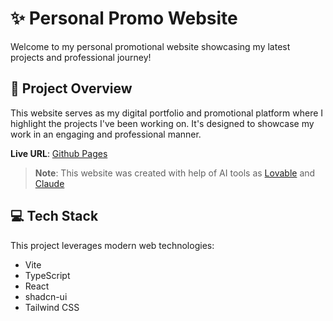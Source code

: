 # ✨ Personal Promo Website

Welcome to my personal promotional website showcasing my latest projects and professional journey!

## 🚀 Project Overview

This website serves as my digital portfolio and promotional platform where I highlight the projects I've been working on. It's designed to showcase my work in an engaging and professional manner.

**Live URL**: [Github Pages](https://gwynbleiddru.github.io/portfolio/)

> **Note**: This website was created with help of AI tools as [Lovable](https://lovable.dev) and [Claude](https://claude.ai)

## 💻 Tech Stack

This project leverages modern web technologies:
- Vite
- TypeScript
- React
- shadcn-ui
- Tailwind CSS
